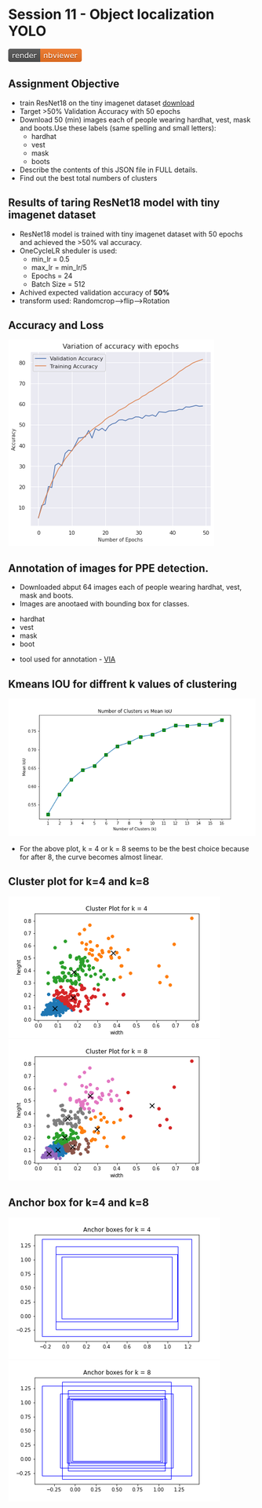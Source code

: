 # Session 11 - Object localization YOLO
[![Open Jupyter Notebook](images/nbviewer_badge.png)](https://github.com/millermuttu/TSAI-EVA5/blob/master/week12/EVA5_session_12.ipynb)

## Assignment Objective
* train ResNet18 on the tiny imagenet dataset [download](http://cs231n.stanford.edu/tiny-imagenet-200.zip)
* Target >50% Validation Accuracy with 50 epochs
* Download 50 (min) images each of people wearing hardhat, vest, mask and boots.Use these labels (same spelling and small letters):
  - hardhat
  - vest
  - mask
  - boots
* Describe the contents of this JSON file in FULL details. 
* Find out the best total numbers of clusters

## Results of taring ResNet18 model with tiny imagenet dataset
 * ResNet18 model is trained with tiny imagenet dataset with 50 epochs and achieved the >50% val accuracy.
 * OneCycleLR sheduler is used:
   - min_lr = 0.5
   - max_lr = min_lr/5
   - Epochs = 24
   - Batch Size = 512
 * Achived expected validation accuracy of **50%**
 * transform used: Randomcrop-->flip-->Rotation

## Accuracy and Loss
![i](week12/images/accu.png)

## Annotation of images for PPE detection.
* Downloaded abput 64 images each of people wearing hardhat, vest, mask and boots.
* Images are anootaed with bounding box for classes.
 - hardhat
 - vest
 - mask
 - boot
* tool used for annotation - [VIA](http://www.robots.ox.ac.uk/~vgg/software/via/via_demo.html) 
## Kmeans IOU for diffrent k values of clustering
![i2](week12/images/kmeans_iou.png)
* For the above plot, k = 4 or k = 8 seems to be the best choice because for after 8, the curve becomes almost linear.

## Cluster plot for k=4 and k=8
![i3](week12/images/cluster_plot_k4.png) ![i4](week12/images/cluster_plot_k8.png)

## Anchor box for k=4 and k=8
![i5](week12/images/anchor_bbox_k4.png) ![i6](week12/images/anchor_bbox_k8.png)
